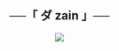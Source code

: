 <h2 align="center">
    ──「 ダ zain 」──
</h2>

<p align="center">
  <img src="https://graph.org/file/f72b05d76017703d30363.jpg">
</p>

